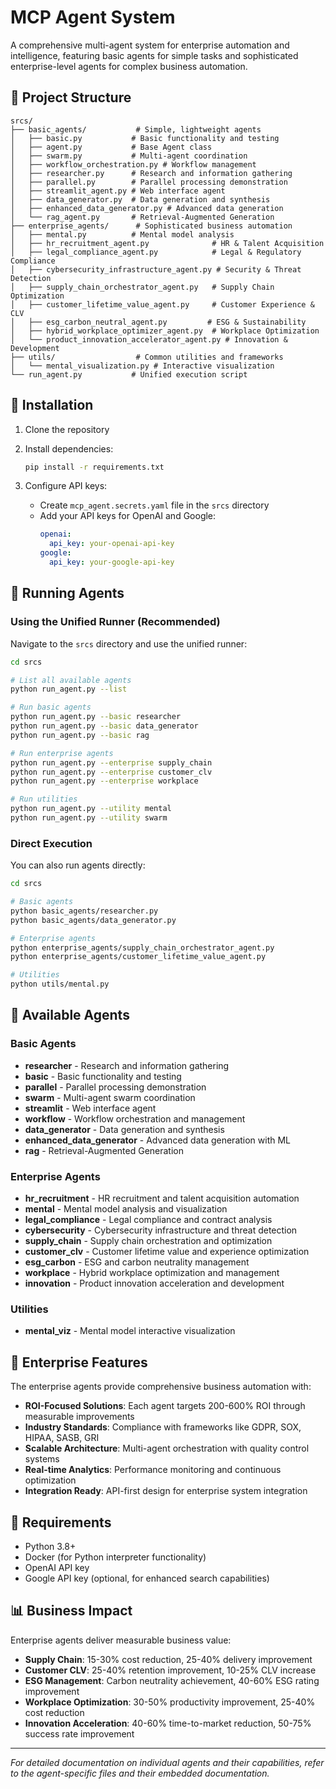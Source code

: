 # MCP Agent System

A comprehensive multi-agent system for enterprise automation and intelligence, featuring basic agents for simple tasks and sophisticated enterprise-level agents for complex business automation.

## 📁 Project Structure

```
srcs/
├── basic_agents/           # Simple, lightweight agents
│   ├── basic.py           # Basic functionality and testing
│   ├── agent.py           # Base Agent class
│   ├── swarm.py           # Multi-agent coordination
│   ├── workflow_orchestration.py # Workflow management
│   ├── researcher.py      # Research and information gathering
│   ├── parallel.py        # Parallel processing demonstration
│   ├── streamlit_agent.py # Web interface agent
│   ├── data_generator.py  # Data generation and synthesis
│   ├── enhanced_data_generator.py # Advanced data generation
│   └── rag_agent.py       # Retrieval-Augmented Generation
├── enterprise_agents/      # Sophisticated business automation
│   ├── mental.py          # Mental model analysis
│   ├── hr_recruitment_agent.py              # HR & Talent Acquisition
│   ├── legal_compliance_agent.py            # Legal & Regulatory Compliance
│   ├── cybersecurity_infrastructure_agent.py # Security & Threat Detection
│   ├── supply_chain_orchestrator_agent.py   # Supply Chain Optimization
│   ├── customer_lifetime_value_agent.py     # Customer Experience & CLV
│   ├── esg_carbon_neutral_agent.py         # ESG & Sustainability
│   ├── hybrid_workplace_optimizer_agent.py  # Workplace Optimization
│   └── product_innovation_accelerator_agent.py # Innovation & Development
├── utils/                  # Common utilities and frameworks
│   └── mental_visualization.py # Interactive visualization
└── run_agent.py           # Unified execution script
```

## 🚀 Installation

1. Clone the repository
2. Install dependencies:
   ```bash
   pip install -r requirements.txt
   ```

3. Configure API keys:
   - Create `mcp_agent.secrets.yaml` file in the `srcs` directory
   - Add your API keys for OpenAI and Google:
     ```yaml
     openai:
       api_key: your-openai-api-key
     google:
       api_key: your-google-api-key
     ```

## 🎯 Running Agents

### Using the Unified Runner (Recommended)

Navigate to the `srcs` directory and use the unified runner:

```bash
cd srcs

# List all available agents
python run_agent.py --list

# Run basic agents
python run_agent.py --basic researcher
python run_agent.py --basic data_generator
python run_agent.py --basic rag

# Run enterprise agents
python run_agent.py --enterprise supply_chain
python run_agent.py --enterprise customer_clv
python run_agent.py --enterprise workplace

# Run utilities
python run_agent.py --utility mental
python run_agent.py --utility swarm
```

### Direct Execution

You can also run agents directly:

```bash
cd srcs

# Basic agents
python basic_agents/researcher.py
python basic_agents/data_generator.py

# Enterprise agents  
python enterprise_agents/supply_chain_orchestrator_agent.py
python enterprise_agents/customer_lifetime_value_agent.py

# Utilities
python utils/mental.py
```

## 📝 Available Agents

### Basic Agents
- **researcher** - Research and information gathering
- **basic** - Basic functionality and testing
- **parallel** - Parallel processing demonstration  
- **swarm** - Multi-agent swarm coordination
- **streamlit** - Web interface agent
- **workflow** - Workflow orchestration and management
- **data_generator** - Data generation and synthesis
- **enhanced_data_generator** - Advanced data generation with ML
- **rag** - Retrieval-Augmented Generation

### Enterprise Agents
- **hr_recruitment** - HR recruitment and talent acquisition automation
- **mental** - Mental model analysis and visualization
- **legal_compliance** - Legal compliance and contract analysis
- **cybersecurity** - Cybersecurity infrastructure and threat detection
- **supply_chain** - Supply chain orchestration and optimization
- **customer_clv** - Customer lifetime value and experience optimization
- **esg_carbon** - ESG and carbon neutrality management
- **workplace** - Hybrid workplace optimization and management
- **innovation** - Product innovation acceleration and development

### Utilities
- **mental_viz** - Mental model interactive visualization

## 💼 Enterprise Features

The enterprise agents provide comprehensive business automation with:

- **ROI-Focused Solutions**: Each agent targets 200-600% ROI through measurable improvements
- **Industry Standards**: Compliance with frameworks like GDPR, SOX, HIPAA, SASB, GRI
- **Scalable Architecture**: Multi-agent orchestration with quality control systems
- **Real-time Analytics**: Performance monitoring and continuous optimization
- **Integration Ready**: API-first design for enterprise system integration

## 🔧 Requirements

- Python 3.8+
- Docker (for Python interpreter functionality)
- OpenAI API key
- Google API key (optional, for enhanced search capabilities)

## 📊 Business Impact

Enterprise agents deliver measurable business value:
- **Supply Chain**: 15-30% cost reduction, 25-40% delivery improvement
- **Customer CLV**: 25-40% retention improvement, 10-25% CLV increase  
- **ESG Management**: Carbon neutrality achievement, 40-60% ESG rating improvement
- **Workplace Optimization**: 30-50% productivity improvement, 25-40% cost reduction
- **Innovation Acceleration**: 40-60% time-to-market reduction, 50-75% success rate improvement

---

*For detailed documentation on individual agents and their capabilities, refer to the agent-specific files and their embedded documentation.*

